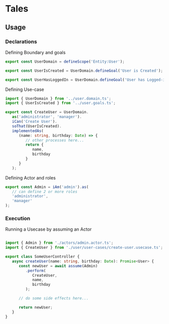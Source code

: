 # Tales

## Usage

### Declarations

Defining Boundary and goals

```ts
export const UserDomain = defineScope('Entity:User');

export const UserIsCreated = UserDomain.defineGoal('User is Created');

export const UserHasLoggedIn = UserDomain.defineGoal('User has Logged-in');
```

Defining Use-case

```ts
import { UserDomain } from '../user.domain.ts';
import { UserIsCreated } from '../user.goals.ts';

export const CreateUser = UserDomain.
   as('administrator', 'manager').
   iCan('Create User').
   soThat(UserIsCreated).
   implementedAs(
      (name: string, birthday: Date) => {
         // other processes here...
         return {
            name,
            birthday
         }
      }
   );


```

Defining Actor and roles

```ts
export const Admin = iAm('admin').as(
   // can define 2 or more roles
   'administrator',
   'manager'
);
```

### Execution

Running a Usecase by assuming an Actor

```ts

import { Admin } from './actors/admin.actor.ts';
import { CreateUser } from './user/user-cases/create-user.usecase.ts';

export class SomeUserController {
   async createUser(name: string, birthday: Date): Promise<User> {
      const newUser = await assume(Admin)
         .perform(
            CreateUser,
            name,
            birthday
         );

      // do some side effects here...

      return newUser;
   }
}
```
